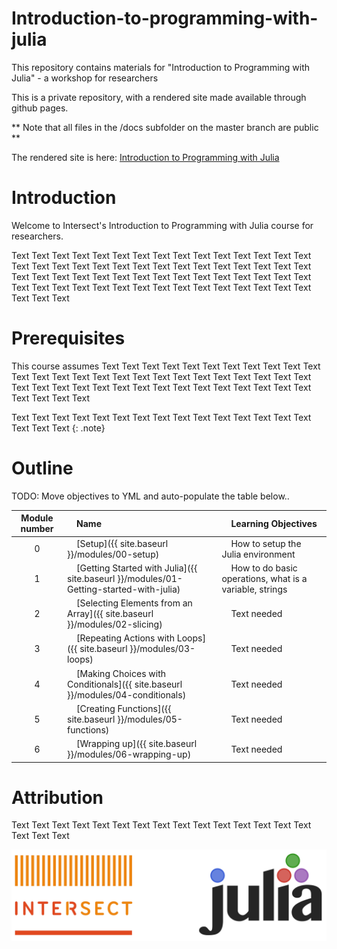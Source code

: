 # Introduction-to-programming-with-julia

This repository contains materials for "Introduction to Programming with Julia"  - a workshop for researchers

This is a private repository, with a rendered site made available through github pages.

** Note that all files in the /docs subfolder on the master branch are public **

The rendered site is here: [Introduction to Programming with Julia](https://intersectaustralia.github.io/Introduction-to-programming-with-julia/)


# Introduction

Welcome to Intersect's Introduction to Programming with Julia course for researchers.

Text Text Text Text Text Text Text Text Text Text Text Text Text Text Text Text Text Text Text Text Text Text Text Text Text Text Text Text Text Text Text Text Text Text Text Text Text Text Text Text Text Text Text Text Text Text Text Text Text Text Text Text Text Text Text Text Text Text Text Text Text Text Text 

# Prerequisites

This course assumes Text Text Text Text Text Text Text Text Text Text Text Text Text Text Text Text Text Text Text Text Text Text Text Text Text Text Text Text Text Text Text Text Text Text Text Text Text Text Text Text Text Text Text Text Text 

Text Text Text Text Text Text Text Text Text Text Text Text Text Text Text Text Text Text 
{: .note}

# Outline

TODO: Move objectives to YML and auto-populate the table below..

|Module number|&nbsp;&nbsp;&nbsp;&nbsp;Name|&nbsp;&nbsp;&nbsp;&nbsp;Learning Objectives|
|:---: |:--- |:--- |
|0|&nbsp;&nbsp;&nbsp;&nbsp;[Setup]({{ site.baseurl }}/modules/00-setup)|&nbsp;&nbsp;&nbsp;&nbsp;How to setup the Julia environment|
|1|&nbsp;&nbsp;&nbsp;&nbsp;[Getting Started with Julia]({{ site.baseurl }}/modules/01-Getting-started-with-julia)|&nbsp;&nbsp;&nbsp;&nbsp;How to do basic operations, what is a variable, strings|
|2|&nbsp;&nbsp;&nbsp;&nbsp;[Selecting Elements from an Array]({{ site.baseurl }}/modules/02-slicing)|&nbsp;&nbsp;&nbsp;&nbsp;Text needed|
|3|&nbsp;&nbsp;&nbsp;&nbsp;[Repeating Actions with Loops]({{ site.baseurl }}/modules/03-loops)|&nbsp;&nbsp;&nbsp;&nbsp;Text needed|
|4|&nbsp;&nbsp;&nbsp;&nbsp;[Making Choices with Conditionals]({{ site.baseurl }}/modules/04-conditionals)|&nbsp;&nbsp;&nbsp;&nbsp;Text needed|
|5|&nbsp;&nbsp;&nbsp;&nbsp;[Creating Functions]({{ site.baseurl }}/modules/05-functions)|&nbsp;&nbsp;&nbsp;&nbsp;Text needed|
|6|&nbsp;&nbsp;&nbsp;&nbsp;[Wrapping up]({{ site.baseurl }}/modules/06-wrapping-up)|&nbsp;&nbsp;&nbsp;&nbsp;Text needed|       



# Attribution

Text Text Text Text Text Text Text Text Text Text Text Text Text Text Text Text Text Text 

![Julia image](./docs/images/Julia_intersect.png)
